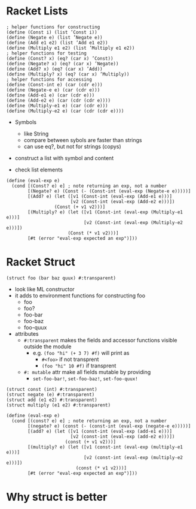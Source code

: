 
# Racket Lists

```racket
; helper functions for constructing
(define (Const i) (list ’Const i))
(define (Negate e) (list ’Negate e))
(define (Add e1 e2) (list ’Add e1 e2))
(define (Multiply e1 e2) (list ’Multiply e1 e2))
; helper functions for testing
(define (Const? x) (eq? (car x) ’Const))
(define (Negate? x) (eq? (car x) ’Negate))
(define (Add? x) (eq? (car x) ’Add))
(define (Multiply? x) (eq? (car x) ’Multiply))
; helper functions for accessing
(define (Const-int e) (car (cdr e)))
(define (Negate-e e) (car (cdr e)))
(define (Add-e1 e) (car (cdr e)))
(define (Add-e2 e) (car (cdr (cdr e))))
(define (Multiply-e1 e) (car (cdr e)))
(define (Multiply-e2 e) (car (cdr (cdr e))))
```

- Symbols
  - like String
  - compare between sybols are faster than strings
  - can use eq?, but not for strings (copys)

- construct a list with symbol and content
- check list elements

```
(define (eval-exp e)
  (cond [(Const? e) e] ; note returning an exp, not a number
        [(Negate? e) (Const (- (Const-int (eval-exp (Negate-e e)))))]
        [(Add? e) (let ([v1 (Const-int (eval-exp (Add-e1 e)))]
                        [v2 (Const-int (eval-exp (Add-e2 e)))])
                  (Const (+ v1 v2)))]
        [(Multiply? e) (let ([v1 (Const-int (eval-exp (Multiply-e1 e)))]
                             [v2 (Const-int (eval-exp (Multiply-e2 e)))])
                       (Const (* v1 v2)))]
        [#t (error "eval-exp expected an exp")]))

```

# Racket Struct

```
(struct foo (bar baz quux) #:transparent)
```

- look like ML constructor
- it adds to environment functions for constructing foo
  + foo
  + foo?
  + foo-bar
  + foo-baz
  + foo-quux
- attributes
  + `#:transparent` makes the fields and accessor functions visible outside the module
    * e.g. `(foo "hi" (+ 3 7) #f)` will print as
      + `#<foo>` if not transprent
      + `(foo "hi" 10 #f)` if transprent
  + `#: mutable` attr make all fields mutable by providing
    * `set-foo-bar!`, `set-foo-baz!`, `set-foo-quux!`



```racket
(struct const (int) #:transparent)
(struct negate (e) #:transparent)
(struct add (e1 e2) #:transparent)
(struct multiply (e1 e2) #:transparent)

(define (eval-exp e)
  (cond [(const? e) e] ; note returning an exp, not a number
        [(negate? e) (const (- (const-int (eval-exp (negate-e e)))))]
        [(add? e) (let ([v1 (const-int (eval-exp (add-e1 e)))]
                        [v2 (const-int (eval-exp (add-e2 e)))])
                      (const (+ v1 v2)))]
        [(multiply? e) (let ([v1 (const-int (eval-exp (multiply-e1 e)))]
                             [v2 (const-int (eval-exp (multiply-e2 e)))])
                          (const (* v1 v2)))]
        [#t (error "eval-exp expected an exp")]))

```

# Why struct is better
